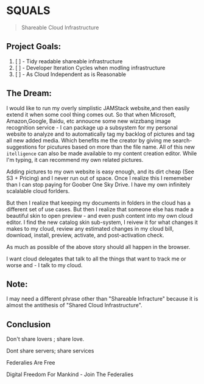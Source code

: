# SQUALS

> Shareable Cloud Infrastructure

## Project Goals:

1. [ ] - Tidy readable shareable infrastructure
2. [ ] - Developer Iteration Cycles when modling infrastructure
3. [ ] - As Cloud Independent as is Reasonable

## The Dream:

I would like to run my overly simplistic JAMStack website,and then easily extend it when some cool thing comes out. So that when Microsoft, Amazon,Google, Baidu, etc annoucne some new wizzbang image recognition service - I can package up a subsystem for my personal website to analyze and to automatically tag my backlog of pictures and tag all new added media. Which benefits me the creator by giving me search-suggestions for picutures based on more than the file name. All of this new `itelligence` can also be made available to my content creation editor. While I'm typing, it can recommend my own related pictures.

Adding pictures to my own website is easy enough, and its dirt cheap (See S3 + Pricing) and I never run out of space. Once I realize this I rememeber than I can stop paying for Goober One Sky Drive. I have my own infinitely scalalable cloud forlders.

But then I realize that keeping my documents in folders in the cloud has a different set of use cases. But then I realize that someone else has made a beautiful skin to open preview - and even push content into my own cloud editor. I find the new catalog skin sub-system, I reivew it for what changes it makes to my cloud, review any estimated changes in my cloud bill, download, install, preview, activate, and post-activation check.

As much as possible of the above story should all happen in the browser. 

<!-- 1\. Infinite Scale platform. 2\. Saleable Trained AI Models 3\. Saleable System Subsystems -->

 I want cloud delegates that talk to all the things that want to track me or worse and - I talk to my cloud.

## Note:

I may need a different phrase other than "Shareable Infracture" because it is almost the antithesis of "Shared Cloud Infrastructure".

## Conclusion

Don't share lovers ; share love.

Dont share servers; share services

Federalies Are Free

Digital Freedom For Mankind - Join The Federalies
